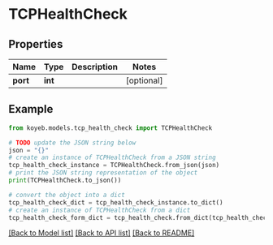 # TCPHealthCheck


## Properties

Name | Type | Description | Notes
------------ | ------------- | ------------- | -------------
**port** | **int** |  | [optional] 

## Example

```python
from koyeb.models.tcp_health_check import TCPHealthCheck

# TODO update the JSON string below
json = "{}"
# create an instance of TCPHealthCheck from a JSON string
tcp_health_check_instance = TCPHealthCheck.from_json(json)
# print the JSON string representation of the object
print(TCPHealthCheck.to_json())

# convert the object into a dict
tcp_health_check_dict = tcp_health_check_instance.to_dict()
# create an instance of TCPHealthCheck from a dict
tcp_health_check_form_dict = tcp_health_check.from_dict(tcp_health_check_dict)
```
[[Back to Model list]](../README.md#documentation-for-models) [[Back to API list]](../README.md#documentation-for-api-endpoints) [[Back to README]](../README.md)


